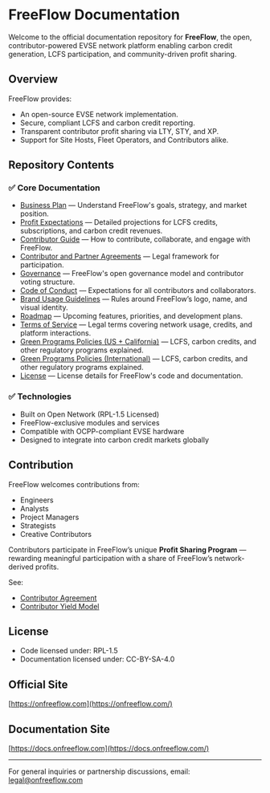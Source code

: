# FreeFlow Documentation

Welcome to the official documentation repository for **FreeFlow**, the open, contributor-powered EVSE network platform enabling carbon credit generation, LCFS participation, and community-driven profit sharing.

## Overview
FreeFlow provides:
- An open-source EVSE network implementation.
- Secure, compliant LCFS and carbon credit reporting.
- Transparent contributor profit sharing via LTY, STY, and XP.
- Support for Site Hosts, Fleet Operators, and Contributors alike.

## Repository Contents

### ✅ Core Documentation
- [Business Plan](/FF-DOC-001-business-plan) — Understand FreeFlow's goals, strategy, and market position.
- [Profit Expectations](/FF-DOC-002-profit-expectations) — Detailed projections for LCFS credits, subscriptions, and carbon credit revenues.
- [Contributor Guide](/FF-DOC-006-contributor-guide) — How to contribute, collaborate, and engage with FreeFlow.
- [Contributor and Partner Agreements](/FF-DOC-006-contributor-guide) — Legal framework for participation.
- [Governance](/FF-DOC-007-governance) — FreeFlow's open governance model and contributor voting structure.
- [Code of Conduct](/FF-DOC-011-code-of-conduct) — Expectations for all contributors and collaborators.
- [Brand Usage Guidelines](/FF-DOC-011-code-of-conduct) — Rules around FreeFlow’s logo, name, and visual identity.
- [Roadmap](/FF-DOC-010-roadmap) — Upcoming features, priorities, and development plans.
- [Terms of Service](/FF-DOC-013-terms-of-service) — Legal terms covering network usage, credits, and platform interactions.
- [Green Programs Policies (US + California)](/FF-DOC-004-green-programs-policy-california-us) — LCFS, carbon credits, and other regulatory programs explained.
- [Green Programs Policies (International)](/FF-DOC-004-green-programs-policy-california-us) — LCFS, carbon credits, and other regulatory programs explained.
- [License](/LICENSE) — License details for FreeFlow's code and documentation.


### ✅ Technologies
- Built on Open Network (RPL-1.5 Licensed)
- FreeFlow-exclusive modules and services
- Compatible with OCPP-compliant EVSE hardware
- Designed to integrate into carbon credit markets globally

## Contribution

FreeFlow welcomes contributions from:
- Engineers
- Analysts
- Project Managers
- Strategists
- Creative Contributors

Contributors participate in FreeFlow’s unique **Profit Sharing Program** — rewarding meaningful participation with a share of FreeFlow’s network-derived profits.

See:
- [Contributor Agreement](https://github.com/onfreeflow/open-network/wiki/FreeFlow-Contributor-Agreement)
- [Contributor Yield Model](https://github.com/onfreeflow/open-network/wiki/FreeFlow-Contributor-Yield-Model)

## License
- Code licensed under: RPL-1.5
- Documentation licensed under: CC-BY-SA-4.0

## Official Site
[https://onfreeflow.com](https://onfreeflow.com/)

## Documentation Site
[https://docs.onfreeflow.com](https://docs.onfreeflow.com/)

---

For general inquiries or partnership discussions, email: legal@onfreeflow.com